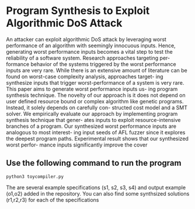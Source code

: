 # Program Synthesis to Exploit Algorithmic DoS Attack
An attacker can exploit algorithmic DoS attack by leveraging worst
performance of an algorithm with seemingly innocuous inputs. Hence,
generating worst performance inputs becomes a vital step to test the
reliability of a software system. Research approaches targeting per-
formance behavior of the systems triggered by the worst performance
inputs are very rare. While there is an extensive amount of literature
can be found on worst-case complexity analysis, approaches target-
ing synthesize inputs that trigger worst-performance of a system is
very rare. This paper aims to generate worst performance inputs us-
ing program synthesis technique. The novelty of our approach is it
does not depend on user defined resource bound or complex algorithm
like genetic programs. Instead, it solely depends on carefully con-
structed cost model and a SMT solver. We empirically evaluate our
approach by implementing program synthesis technique that gener-
ates inputs to exploit resource-intensive branches of a program. Our
synthesized worst performance inputs are analogous to most interest-
ing input seeds of AFL fuzzer since it explores the deepest program
paths. Experimental result shows that our synthesized worst perfor-
mance inputs significantly improve the cover


## Use the following command to run the program
```
python3 toycompiler.py
```

The are several example specifications (s1, s2, s3, s4) and output example (o1,o2) added in the repository. 
You can also find some synthsized solutions (r1,r2,r3) for each of the specifications 

